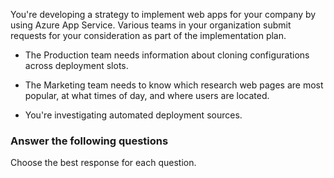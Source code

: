 

You're developing a strategy to implement web apps for your company by using Azure App Service. Various teams in your organization submit requests for your consideration as part of the implementation plan.

- The Production team needs information about cloning configurations across deployment slots.

- The Marketing team needs to know which research web pages are most popular, at what times of day, and where users are located.

- You're investigating automated deployment sources.

### Answer the following questions

Choose the best response for each question.